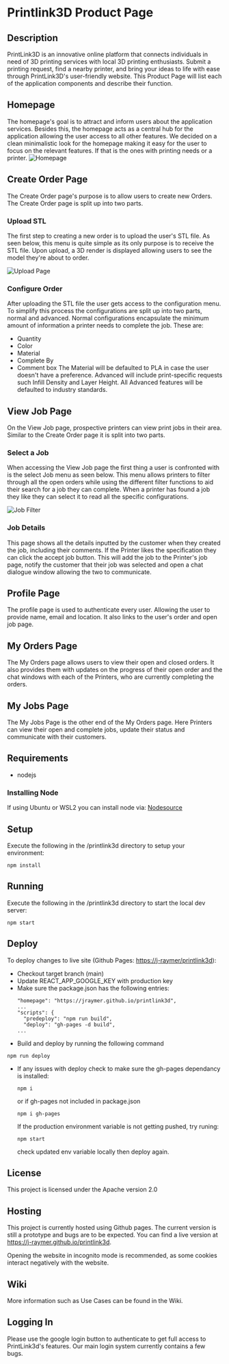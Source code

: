 # Printlink3D Product Page

## Description
PrintLink3D is an innovative online platform that connects individuals in need of 3D printing services with local 3D printing enthusiasts.
Submit a printing request, find a nearby printer, and bring your ideas to life with ease through PrintLink3D's user-friendly website.
This Product Page will list each of the application components and describe their function.

## Homepage
The homepage's goal is to attract and inform users about the application services.
Besides this, the homepage acts as a central hub for the application allowing the user access to all other features.
We decided on a clean minimalistic look for the homepage making it easy for the user to focus on the relevant features.
If that is the ones with printing needs or a printer.
![Homepage](https://github.com/J-Raymer/printlink3d/assets/44129402/78f8c5b6-59af-4598-a982-bade8de560bc)

## Create Order Page
The Create Order page's purpose is to allow users to create new Orders. The Create Order page is split up into two parts.

### Upload STL
The first step to creating a new order is to upload the user's STL file. As seen below, this menu is quite simple as its only purpose is to receive the STL file.
Upon upload, a 3D render is displayed allowing users to see the model they're about to order.

![Upload Page](https://github.com/J-Raymer/printlink3d/assets/156377663/62e71aca-3889-4a72-bafc-23cc5a94d6f3)

### Configure Order
After uploading the STL file the user gets access to the configuration menu. To simplify this process the configurations are split up into two parts, normal and advanced. 
Normal configurations encapsulate the minimum amount of information a printer needs to complete the job. These are:
 - Quantity
 - Color
 - Material
 - Complete By
 - Comment box
The Material will be defaulted to PLA in case the user doesn't have a preference.
Advanced  will include print-specific requests such Infill Density and Layer Height. All Advanced features will be defaulted to industry standards.

## View Job Page
On the View Job page, prospective printers can view print jobs in their area. Similar to the Create Order page it is split into two parts.

### Select a Job
When accessing the View Job page the first thing a user is confronted with is the select Job menu as seen below. 
This menu allows printers to filter through all the open orders while using the different filter functions to aid their search for a job they can complete.
When a printer has found a job they like they can select it to read all the specific configurations.

![Job Filter](https://github.com/J-Raymer/printlink3d/assets/156377663/805dd7ff-ae65-4bb5-98d1-7a75db3defa0)

### Job Details
This page shows all the details inputted by the customer when they created the job, including their comments. If the Printer likes the specification they can click
the accept job button. This will add the job to the Printer's job page, notify the customer that their job was selected and open a chat dialogue window allowing the two to communicate.  

## Profile Page
The profile page is used to authenticate every user. Allowing the user to provide name, email and location. It also links to the user's order and open job page.

## My Orders Page
The My Orders page allows users to view their open and closed orders. It also provides them with updates on the progress of their open order and the chat windows with each of the Printers, who are currently completing the orders.

## My Jobs Page
The My Jobs Page is the other end of the My Orders page. Here Printers can view their open and complete jobs, update their status and communicate with their customers.

## Requirements
- nodejs

### Installing Node
If using Ubuntu or WSL2 you can install node via: [Nodesource](https://deb.nodesource.com/)

## Setup
Execute the following in the /printlink3d directory to setup your environment:
```
npm install
```

## Running
Execute the following in the /printlink3d directory to start the local dev server:
```
npm start
```
## Deploy
To deploy changes to live site (Github Pages: [https://j-raymer/printlink3d](https://j-raymer.github.io/printlink3d)):

- Checkout target branch (main)
- Update REACT_APP_GOOGLE_KEY with production key
- Make sure the package.json has the following entries:
  ```
  "homepage": "https://jraymer.github.io/printlink3d",
  ...
  "scripts": {
    "predeploy": "npm run build",
    "deploy": "gh-pages -d build",
  ...
  ```
- Build and deploy by running the following command 
```
npm run deploy
```
- If any issues with deploy check to make sure the gh-pages dependancy is installed:
  ```
  npm i
  ```
  or if gh-pages not included in package.json
  ```
  npm i gh-pages
  ```
  If the production environment variable is not getting pushed, try runing:
  ```
  npm start
  ```
  check updated env variable locally then deploy again.

## License
This project is licensed under the Apache version 2.0

## Hosting
This project is currently hosted using Github pages. The current version is still a prototype and bugs are to be expected.
You can find a live version at https://j-raymer.github.io/printlink3d.

Opening the website in incognito mode is recommended, as some cookies interact negatively with the website. 

## Wiki
More information such as Use Cases can be found in the Wiki.

## Logging In
Please use the google login button to authenticate to get full access to PrintLink3d's features. Our main login system currently contains a few bugs.

